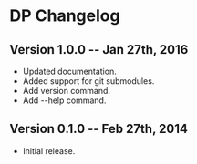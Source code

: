 # DP Changelog

## Version 1.0.0 -- Jan 27th, 2016

* Updated documentation.
* Added support for git submodules.
* Add version command.
* Add --help command.

## Version 0.1.0 -- Feb 27th, 2014

* Initial release.

